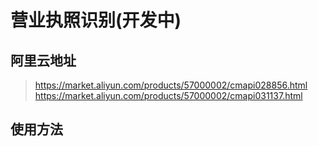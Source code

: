 
# 营业执照识别(开发中)

## 阿里云地址
> https://market.aliyun.com/products/57000002/cmapi028856.html
> https://market.aliyun.com/products/57000002/cmapi031137.html

## 使用方法
